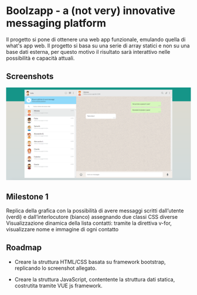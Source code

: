# Boolzapp - a (not very) innovative messaging platform

Il progetto si pone  di ottenere una web app funzionale, emulando quella di what's app web.
Il progetto si basa su una serie di array statici e non su una base dati esterna, per questo motivo il risultato sarà interattivo nelle possibilità e capacità attuali.



## Screenshots

![App Screenshot](/img/boolzapp-reference.png)


## Milestone 1

Replica della grafica con la possibilità di avere messaggi scritti dall’utente (verdi) e dall’interlocutore (bianco) assegnando due classi CSS diverse
Visualizzazione dinamica della lista contatti: tramite la direttiva v-for, visualizzare nome e immagine di ogni contatto


## Roadmap

- Creare la struttura HTML/CSS basata su framework bootstrap, replicando lo screenshot allegato.

- Creare la struttura JavaScript, contentente la struttura dati statica, costrutita tramite VUE js framework.
